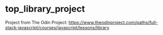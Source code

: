 # top_library_project
Project from The Odin Project: https://www.theodinproject.com/paths/full-stack-javascript/courses/javascript/lessons/library


